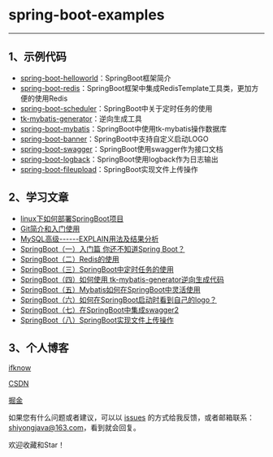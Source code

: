 # spring-boot-examples


------
## 1、示例代码

- [spring-boot-helloworld](https://github.com/ifknow/spring-boot-examples/tree/master/spring-boot-helloworld)：SpringBoot框架简介
- [spring-boot-redis](https://github.com/ifknow/spring-boot-examples/tree/master/spring-boot-redis)：SpringBoot框架中集成RedisTemplate工具类，更加方便的使用Redis 
- [spring-boot-scheduler](https://github.com/ifknow/spring-boot-examples/tree/master/spring-boot-scheduler)：SpringBoot中关于定时任务的使用
- [tk-mybatis-generator](https://github.com/ifknow/spring-boot-examples/tree/master/tk-mybatis-generator)：逆向生成工具
- [spring-boot-mybatis](https://github.com/ifknow/spring-boot-examples/tree/master/spring-boot-mybatis)：SpringBoot中使用tk-mybatis操作数据库
- [spring-boot-banner](https://github.com/ifknow/spring-boot-examples/tree/master/spring-boot-banner)：SpringBoot中支持自定义启动LOGO
- [spring-boot-swagger](https://github.com/ifknow/spring-boot-examples/tree/master/spring-boot-swagger)：SpringBoot使用swagger作为接口文档
- [spring-boot-logback](https://github.com/ifknow/spring-boot-examples/tree/master/spring-boot-logback)：SpringBoot使用logback作为日志输出
- [spring-boot-fileupload](https://github.com/ifknow/spring-boot-examples/tree/master/spring-boot-fileupload)：SpringBoot实现文件上传操作



## 2、学习文章


- [linux下如何部署SpringBoot项目](http://gongshiyong.online/article/5)
- [Git简介和入门使用](http://gongshiyong.online/article/6)
- [MySQL高级------EXPLAIN用法及结果分析](http://gongshiyong.online/article/7)
- [SpringBoot（一）入门篇 你还不知道Spring Boot？](http://gongshiyong.online/article/8)
- [SpringBoot（二）Redis的使用](http://gongshiyong.online/article/9)
- [SpringBoot（三）SpringBoot中定时任务的使用](http://gongshiyong.online/article/10)
- [SpringBoot（四）如何使用 tk-mybatis-generator逆向生成代码](http://gongshiyong.online/article/11)
- [SpringBoot（五）Mybatis如何在SpringBoot中灵活使用](http://gongshiyong.online/article/12)
- [SpringBoot（六）如何在SpringBoot启动时看到自己的logo？](http://gongshiyong.online/article/13)
- [SpringBoot（七）在SpringBoot中集成swagger2](http://gongshiyong.online/article/14)
- [SpringBoot（八）SpringBoot实现文件上传操作](http://gongshiyong.online/article/15)


## 3、个人博客

[ifknow](http://www.gongshiyong.online)

[CSDN](https://blog.csdn.net/qq_41373681)

[掘金](https://juejin.im/user/1521379825420973/posts)

如果您有什么问题或者建议，可以以 [issues](https://github.com/ifknow/spring-boot-examples/issues) 的方式给我反馈，或者邮箱联系：shiyongjava@163.com，看到就会回复。

欢迎收藏和Star！

